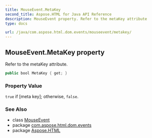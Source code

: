 ```yaml
---
title: MouseEvent.MetaKey
second_title: Aspose.HTML for Java API Reference
description: MouseEvent property. Refer to the metaKey attribute
type: docs

url: /java/com.aspose.html.dom.events/mouseevent/metakey/
---
```

## MouseEvent.MetaKey property

Refer to the metaKey attribute.

```java
public bool MetaKey { get; }
```

### Property Value

`true` if [meta key]; otherwise, `false`.

### See Also

* class [MouseEvent](../)
* package [com.aspose.html.dom.events](../../../com.aspose.html.dom.events/)
* package [Aspose.HTML](../../../)
